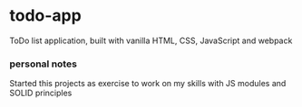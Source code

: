 # todo-app
ToDo list application, built with vanilla HTML, CSS, JavaScript and webpack

### personal notes
Started this projects as exercise to work on my skills with JS modules and SOLID principles
